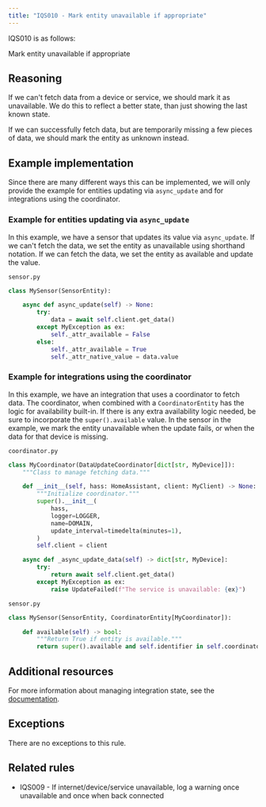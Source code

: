 ```yaml
---
title: "IQS010 - Mark entity unavailable if appropriate"
---
```


IQS010 is as follows:

Mark entity unavailable if appropriate

## Reasoning

If we can't fetch data from a device or service, we should mark it as unavailable.
We do this to reflect a better state, than just showing the last known state.

If we can successfully fetch data, but are temporarily missing a few pieces of data, we should mark the entity as unknown instead.

## Example implementation

Since there are many different ways this can be implemented, we will only provide the example for entities updating via `async_update` and for integrations using the coordinator.

### Example for entities updating via `async_update`

In this example, we have a sensor that updates its value via `async_update`.
If we can't fetch the data, we set the entity as unavailable using shorthand notation.
If we can fetch the data, we set the entity as available and update the value.

`sensor.py`
```python
class MySensor(SensorEntity):

    async def async_update(self) -> None:
        try:
            data = await self.client.get_data()
        except MyException as ex:
            self._attr_available = False
        else:
            self._attr_available = True
            self._attr_native_value = data.value
```

### Example for integrations using the coordinator

In this example, we have an integration that uses a coordinator to fetch data.
The coordinator, when combined with a `CoordinatorEntity` has the logic for availability built-in.
If there is any extra availability logic needed, be sure to incorporate the `super().available` value.
In the sensor in the example, we mark the entity unavailable when the update fails, or when the data for that device is missing.

`coordinator.py`
```python
class MyCoordinator(DataUpdateCoordinator[dict[str, MyDevice]]):
    """Class to manage fetching data."""

    def __init__(self, hass: HomeAssistant, client: MyClient) -> None:
        """Initialize coordinator."""
        super().__init__(
            hass,
            logger=LOGGER,
            name=DOMAIN,
            update_interval=timedelta(minutes=1),
        )
        self.client = client

    async def _async_update_data(self) -> dict[str, MyDevice]:
        try:
            return await self.client.get_data()
        except MyException as ex:
            raise UpdateFailed(f"The service is unavailable: {ex}")
```

`sensor.py`
```python
class MySensor(SensorEntity, CoordinatorEntity[MyCoordinator]):

    def available(self) -> bool:
        """Return True if entity is available."""
        return super().available and self.identifier in self.coordinator.data
```

## Additional resources

For more information about managing integration state, see the [documentation](../../../integration_fetching_data).

## Exceptions

There are no exceptions to this rule.

## Related rules

- IQS009 - If internet/device/service unavailable, log a warning once unavailable and once when back connected